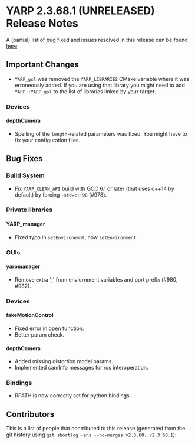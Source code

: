 YARP 2.3.68.1 (UNRELEASED) Release Notes
========================================


A (partial) list of bug fixed and issues resolved in this release can be found
[here](https://github.com/robotology/yarp/issues?q=label%3A%22Fixed+in%3A+YARP+2.3.68.1%22).


Important Changes
-----------------

* `YARP_gsl` was removed the `YARP_LIBRARIES` CMake variable where it was
  erroneously added. If you are using that library you might need to add
  `YARP::YARP_gsl` to the list of libraries linked by your target.

### Devices

#### depthCamera

* Spelling of the `length`-related parameters was fixed. You might have to fix
  your configuration files.


Bug Fixes
---------

### Build System

* Fix `YARP_CLEAN_API` build with GCC 6.1 or later (that uses c++14 by default)
  by forcing `-std=c++98` (#978).


### Private libraries

#### YARP_manager

* Fixed typo in `setEnvironemnt`, now `setEnvironment`


### GUIs

#### yarpmanager

* Remove extra ';' from enviornment variables and port prefix (#980, #982).


### Devices

#### fakeMotionControl

* Fixed error in open function.
* Better param check.

#### depthCamera

* Added missing distortion model params.
* Implemented camInfo messages for ros interoperation.


### Bindings

* RPATH is now correctly set for python bindings.



Contributors
------------

This is a list of people that contributed to this release (generated from the
git history using `git shortlog -ens --no-merges v2.3.68..v2.3.68.1`):

```
```
